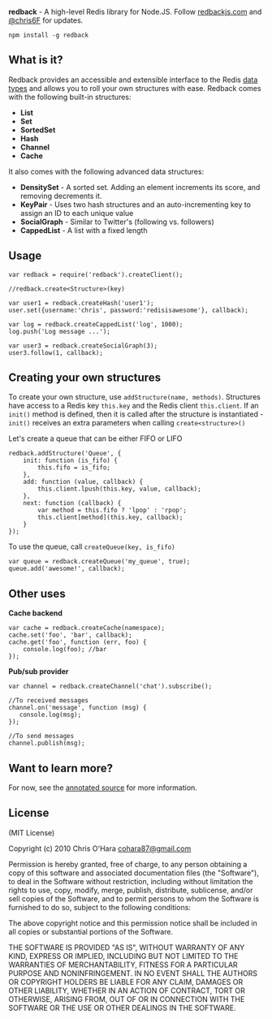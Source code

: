 **redback** - A high-level Redis library for Node.JS. Follow [redbackjs.com](http://redbackjs.com/) and [@chris6F](twitter.com/chris6F) for updates.

    npm install -g redback

## What is it?

Redback provides an accessible and extensible interface to the Redis [data types](http://redis.io/topics/data-types) and allows you to roll your own structures with ease. Redback comes with the following built-in structures:

- **List**
- **Set**
- **SortedSet**
- **Hash**
- **Channel**
- **Cache**

It also comes with the following advanced data structures:

- **DensitySet** - A sorted set. Adding an element increments its score, and removing decrements it.
- **KeyPair** - Uses two hash structures and an auto-incrementing key to assign an ID to each unique value
- **SocialGraph** - Similar to Twitter's (following vs. followers)
- **CappedList** - A list with a fixed length

## Usage

    var redback = require('redback').createClient();

    //redback.create<Structure>(key)

    var user1 = redback.createHash('user1');
    user.set({username:'chris', password:'redisisawesome'}, callback);

    var log = redback.createCappedList('log', 1000);
    log.push('Log message ...');

    var user3 = redback.createSocialGraph(3);
    user3.follow(1, callback);

## Creating your own structures

To create your own structure, use `addStructure(name, methods)`.
Structures have access to a Redis key `this.key` and the Redis client
`this.client`. If an `init()` method is defined, then it is called after
the structure is instantiated - `init()` receives an extra parameters
when calling `create<structure>()`

Let's create a queue that can be either FIFO or LIFO

    redback.addStructure('Queue', {
        init: function (is_fifo) {
            this.fifo = is_fifo;
        },
        add: function (value, callback) {
            this.client.lpush(this.key, value, callback);
        },
        next: function (callback) {
            var method = this.fifo ? 'lpop' : 'rpop';
            this.client[method](this.key, callback);
        }
    });

To use the queue, call `createQueue(key, is_fifo)`

    var queue = redback.createQueue('my_queue', true);
    queue.add('awesome!', callback);

## Other uses

**Cache backend**

    var cache = redback.createCache(namespace);
    cache.set('foo', 'bar', callback);
    cache.get('foo', function (err, foo) {
        console.log(foo); //bar
    });

**Pub/sub provider**

    var channel = redback.createChannel('chat').subscribe();

    //To received messages
    channel.on('message', function (msg) {
       console.log(msg);
    });

    //To send messages
    channel.publish(msg);

## Want to learn more?

For now, see the [annotated source](http://redbackjs.com/api.html) for more information.

## License

(MIT License)

Copyright (c) 2010 Chris O'Hara <cohara87@gmail.com>

Permission is hereby granted, free of charge, to any person obtaining
a copy of this software and associated documentation files (the
"Software"), to deal in the Software without restriction, including
without limitation the rights to use, copy, modify, merge, publish,
distribute, sublicense, and/or sell copies of the Software, and to
permit persons to whom the Software is furnished to do so, subject to
the following conditions:

The above copyright notice and this permission notice shall be
included in all copies or substantial portions of the Software.

THE SOFTWARE IS PROVIDED "AS IS", WITHOUT WARRANTY OF ANY KIND,
EXPRESS OR IMPLIED, INCLUDING BUT NOT LIMITED TO THE WARRANTIES OF
MERCHANTABILITY, FITNESS FOR A PARTICULAR PURPOSE AND
NONINFRINGEMENT. IN NO EVENT SHALL THE AUTHORS OR COPYRIGHT HOLDERS BE
LIABLE FOR ANY CLAIM, DAMAGES OR OTHER LIABILITY, WHETHER IN AN ACTION
OF CONTRACT, TORT OR OTHERWISE, ARISING FROM, OUT OF OR IN CONNECTION
WITH THE SOFTWARE OR THE USE OR OTHER DEALINGS IN THE SOFTWARE.
